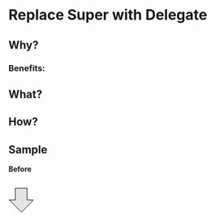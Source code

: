 # Replace Super with Delegate

## Why?
### Benefits:

## What?

## How?
## Sample
**Before**
```js

```
![After refactoring](../../../images/arrow.png)
```js

```
